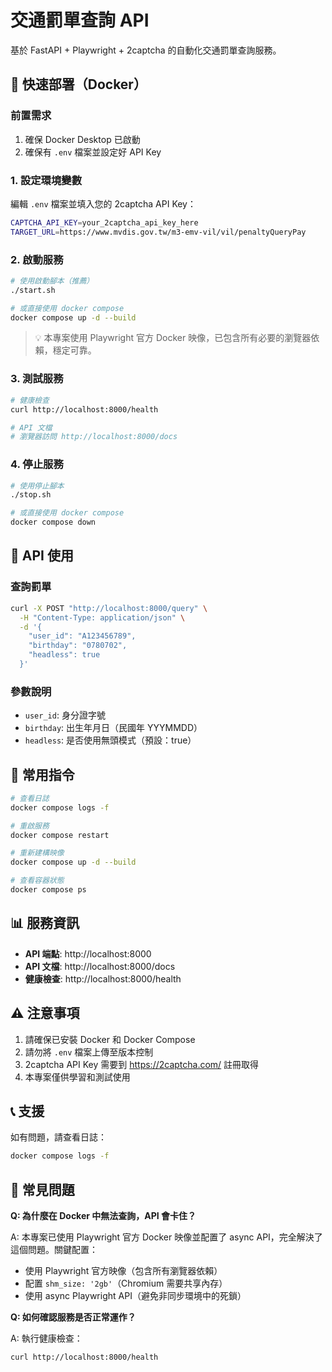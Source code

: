# 交通罰單查詢 API

基於 FastAPI + Playwright + 2captcha 的自動化交通罰單查詢服務。

## 🚀 快速部署（Docker）

### 前置需求

1. 確保 Docker Desktop 已啟動
2. 確保有 `.env` 檔案並設定好 API Key

### 1. 設定環境變數

編輯 `.env` 檔案並填入您的 2captcha API Key：

```bash
CAPTCHA_API_KEY=your_2captcha_api_key_here
TARGET_URL=https://www.mvdis.gov.tw/m3-emv-vil/vil/penaltyQueryPay
```

### 2. 啟動服務

```bash
# 使用啟動腳本（推薦）
./start.sh

# 或直接使用 docker compose
docker compose up -d --build
```

> 💡 本專案使用 Playwright 官方 Docker 映像，已包含所有必要的瀏覽器依賴，穩定可靠。

### 3. 測試服務

```bash
# 健康檢查
curl http://localhost:8000/health

# API 文檔
# 瀏覽器訪問 http://localhost:8000/docs
```

### 4. 停止服務

```bash
# 使用停止腳本
./stop.sh

# 或直接使用 docker compose
docker compose down
```

## 📝 API 使用

### 查詢罰單

```bash
curl -X POST "http://localhost:8000/query" \
  -H "Content-Type: application/json" \
  -d '{
    "user_id": "A123456789",
    "birthday": "0780702",
    "headless": true
  }'
```

### 參數說明

- `user_id`: 身分證字號
- `birthday`: 出生年月日（民國年 YYYMMDD）
- `headless`: 是否使用無頭模式（預設：true）

## 🔧 常用指令

```bash
# 查看日誌
docker compose logs -f

# 重啟服務
docker compose restart

# 重新建構映像
docker compose up -d --build

# 查看容器狀態
docker compose ps
```

## 📊 服務資訊

- **API 端點**: http://localhost:8000
- **API 文檔**: http://localhost:8000/docs
- **健康檢查**: http://localhost:8000/health

## ⚠️ 注意事項

1. 請確保已安裝 Docker 和 Docker Compose
2. 請勿將 `.env` 檔案上傳至版本控制
3. 2captcha API Key 需要到 https://2captcha.com/ 註冊取得
4. 本專案僅供學習和測試使用

## 📞 支援

如有問題，請查看日誌：
```bash
docker compose logs -f
```

## 🐛 常見問題

**Q: 為什麼在 Docker 中無法查詢，API 會卡住？**

A: 本專案已使用 Playwright 官方 Docker 映像並配置了 async API，完全解決了這個問題。關鍵配置：
- 使用 Playwright 官方映像（包含所有瀏覽器依賴）
- 配置 `shm_size: '2gb'`（Chromium 需要共享內存）
- 使用 async Playwright API（避免非同步環境中的死鎖）

**Q: 如何確認服務是否正常運作？**

A: 執行健康檢查：
```bash
curl http://localhost:8000/health
```

